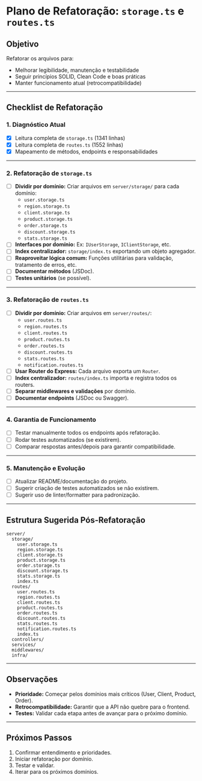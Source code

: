 # Plano de Refatoração: `storage.ts` e `routes.ts`

## Objetivo
Refatorar os arquivos para:
- Melhorar legibilidade, manutenção e testabilidade
- Seguir princípios SOLID, Clean Code e boas práticas
- Manter funcionamento atual (retrocompatibilidade)

---

## Checklist de Refatoração

### 1. Diagnóstico Atual
- [x] Leitura completa de `storage.ts` (1341 linhas)
- [x] Leitura completa de `routes.ts` (1552 linhas)
- [x] Mapeamento de métodos, endpoints e responsabilidades

---

### 2. Refatoração de `storage.ts`

- [ ] **Dividir por domínio:** Criar arquivos em `server/storage/` para cada domínio:
  - `user.storage.ts`
  - `region.storage.ts`
  - `client.storage.ts`
  - `product.storage.ts`
  - `order.storage.ts`
  - `discount.storage.ts`
  - `stats.storage.ts`
- [ ] **Interfaces por domínio:** Ex: `IUserStorage`, `IClientStorage`, etc.
- [ ] **Index centralizador:** `storage/index.ts` exportando um objeto agregador.
- [ ] **Reaproveitar lógica comum:** Funções utilitárias para validação, tratamento de erros, etc.
- [ ] **Documentar métodos** (JSDoc).
- [ ] **Testes unitários** (se possível).

---

### 3. Refatoração de `routes.ts`

- [ ] **Dividir por domínio:** Criar arquivos em `server/routes/`:
  - `user.routes.ts`
  - `region.routes.ts`
  - `client.routes.ts`
  - `product.routes.ts`
  - `order.routes.ts`
  - `discount.routes.ts`
  - `stats.routes.ts`
  - `notification.routes.ts`
- [ ] **Usar Router do Express:** Cada arquivo exporta um `Router`.
- [ ] **Index centralizador:** `routes/index.ts` importa e registra todos os routers.
- [ ] **Separar middlewares e validações** por domínio.
- [ ] **Documentar endpoints** (JSDoc ou Swagger).

---

### 4. Garantia de Funcionamento

- [ ] Testar manualmente todos os endpoints após refatoração.
- [ ] Rodar testes automatizados (se existirem).
- [ ] Comparar respostas antes/depois para garantir compatibilidade.

---

### 5. Manutenção e Evolução

- [ ] Atualizar README/documentação do projeto.
- [ ] Sugerir criação de testes automatizados se não existirem.
- [ ] Sugerir uso de linter/formatter para padronização.

---

## Estrutura Sugerida Pós-Refatoração

```
server/
  storage/
    user.storage.ts
    region.storage.ts
    client.storage.ts
    product.storage.ts
    order.storage.ts
    discount.storage.ts
    stats.storage.ts
    index.ts
  routes/
    user.routes.ts
    region.routes.ts
    client.routes.ts
    product.routes.ts
    order.routes.ts
    discount.routes.ts
    stats.routes.ts
    notification.routes.ts
    index.ts
  controllers/
  services/
  middlewares/
  infra/
```

---

## Observações

- **Prioridade:** Começar pelos domínios mais críticos (User, Client, Product, Order).
- **Retrocompatibilidade:** Garantir que a API não quebre para o frontend.
- **Testes:** Validar cada etapa antes de avançar para o próximo domínio.

---

## Próximos Passos

1. Confirmar entendimento e prioridades.
2. Iniciar refatoração por domínio.
3. Testar e validar.
4. Iterar para os próximos domínios. 